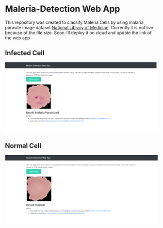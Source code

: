 # Maleria-Detection Web App
This repository was created to classify Maleria Cells by using malaria parasite image dataset  <a href="https://ceb.nlm.nih.gov/repositories/malaria-datasets/">National Library of Medicine</a>. Currently it is not live because of the file size. Soon i'll deploy it on cloud and update the link of the web app

## Infected Cell
![Infected](Infected.png)

## Normal Cell 
![Normal](Normal.png)
